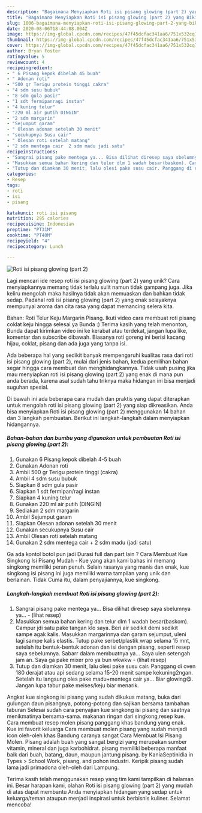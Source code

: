 ```yaml
---
description: "Bagaimana Menyiapkan Roti isi pisang glowing (part 2) yang Bikin Ngiler"
title: "Bagaimana Menyiapkan Roti isi pisang glowing (part 2) yang Bikin Ngiler"
slug: 1006-bagaimana-menyiapkan-roti-isi-pisang-glowing-part-2-yang-bikin-ngiler
date: 2020-08-06T18:44:08.004Z
image: https://img-global.cpcdn.com/recipes/47f45dcfac341aa6/751x532cq70/roti-isi-pisang-glowing-part-2-foto-resep-utama.jpg
thumbnail: https://img-global.cpcdn.com/recipes/47f45dcfac341aa6/751x532cq70/roti-isi-pisang-glowing-part-2-foto-resep-utama.jpg
cover: https://img-global.cpcdn.com/recipes/47f45dcfac341aa6/751x532cq70/roti-isi-pisang-glowing-part-2-foto-resep-utama.jpg
author: Bryan Foster
ratingvalue: 5
reviewcount: 4
recipeingredient:
- " 6 Pisang kepok dibelah 45 buah"
- " Adonan roti"
- "500 gr Terigu protein tinggi cakra"
- "4 sdm susu bubuk"
- "8 sdm gula pasir"
- "1 sdt fermipanragi instan"
- "4 kuning telur"
- "220 ml air putih DINGIN"
- "2 sdm margarin"
- "Sejumput garam"
- " Olesan adonan setelah 30 menit"
- "secukupnya Susu cair"
- " Olesan roti setelah matang"
- "2 sdm mentega cair  2 sdm madu jadi satu"
recipeinstructions:
- "Sangrai pisang pake mentega ya... Bisa dilihat diresep saya sbelumnya ya...             (lihat resep)"
- "Masukkan semua bahan kering dan telur dlm 1 wadah besar(baskom). Campur jdi satu pake tangan klo saya. Beri air sedikit demi sedikit sampe agak kalis. Masukkan margarinnya dan garam sejumput, uleni lagi sampe kalis elastis. Tutup pake serbet/plastik wrap selama 15 mnt, setelah itu bentuk-bentuk adonan dan isi dengan pisang, seperti resep saya sebelumnya. Sabarr dalam membuatnya ya... Saya ulen setengah jam an. Saya ga pake mixer pro ya bun wkwkw             (lihat resep)"
- "Tutup dan diamkan 30 menit, lalu olesi pake susu cair. Panggang di oven 180 derajat atau api sedang selama 15-20 menit sampe kekuning2ngan. Setelah itu langsung oles pake madu+mentega cair ya... Biar glowing😋. Jangan lupa tabur pake meises/keju biar menarik."
categories:
- Resep
tags:
- roti
- isi
- pisang

katakunci: roti isi pisang 
nutrition: 295 calories
recipecuisine: Indonesian
preptime: "PT31M"
cooktime: "PT40M"
recipeyield: "4"
recipecategory: Lunch

---
```



![Roti isi pisang glowing (part 2)](https://img-global.cpcdn.com/recipes/47f45dcfac341aa6/751x532cq70/roti-isi-pisang-glowing-part-2-foto-resep-utama.jpg)

Lagi mencari ide resep roti isi pisang glowing (part 2) yang unik? Cara menyiapkannya memang tidak terlalu sulit namun tidak gampang juga. Jika keliru mengolah maka hasilnya tidak akan memuaskan dan bahkan tidak sedap. Padahal roti isi pisang glowing (part 2) yang enak selayaknya mempunyai aroma dan cita rasa yang dapat memancing selera kita.

Bahan: Roti Telur Keju Margarin Pisang. Ikuti video cara membuat roti pisang coklat keju hingga selesai ya Bunda :) Terima kasih yang telah menonton, Bunda dapat kirimkan video ini ke kerabat atau terdekat, jangan lupa like, komentar dan subscribe dibawah. Biasanya roti goreng ini berisi kacang hijau, coklat, pisang dan ada juga yang tanpa isi.

Ada beberapa hal yang sedikit banyak mempengaruhi kualitas rasa dari roti isi pisang glowing (part 2), mulai dari jenis bahan, kedua pemilihan bahan segar hingga cara membuat dan menghidangkannya. Tidak usah pusing jika mau menyiapkan roti isi pisang glowing (part 2) yang enak di mana pun anda berada, karena asal sudah tahu triknya maka hidangan ini bisa menjadi suguhan spesial.


Di bawah ini ada beberapa cara mudah dan praktis yang dapat diterapkan untuk mengolah roti isi pisang glowing (part 2) yang siap dikreasikan. Anda bisa menyiapkan Roti isi pisang glowing (part 2) menggunakan 14 bahan dan 3 langkah pembuatan. Berikut ini langkah-langkah dalam menyiapkan hidangannya.

<!--inarticleads1-->

##### Bahan-bahan dan bumbu yang digunakan untuk pembuatan Roti isi pisang glowing (part 2):

1. Gunakan  6 Pisang kepok dibelah 4-5 buah
1. Gunakan  Adonan roti
1. Ambil 500 gr Terigu protein tinggi (cakra)
1. Ambil 4 sdm susu bubuk
1. Siapkan 8 sdm gula pasir
1. Siapkan 1 sdt fermipan/ragi instan
1. Siapkan 4 kuning telur
1. Gunakan 220 ml air putih (DINGIN)
1. Sediakan 2 sdm margarin
1. Ambil Sejumput garam
1. Siapkan  Olesan adonan setelah 30 menit
1. Gunakan secukupnya Susu cair
1. Ambil  Olesan roti setelah matang
1. Gunakan 2 sdm mentega cair + 2 sdm madu (jadi satu)


Ga ada kontol botol pun jadi Durasi full dan part lain ? Cara Membuat Kue Singkong Isi Pisang Mudah - Kue yang akan kami bahas ini memang singkong memiliki peran penuh. Selain rasanya yang manis dan enak, kue singkong isi pisang ini juga memiliki warna tampilan yang unik dan berlainan. Tidak Cuma itu, dalam penyajiannya, kue singkong. 

<!--inarticleads2-->

##### Langkah-langkah membuat Roti isi pisang glowing (part 2):

1. Sangrai pisang pake mentega ya... Bisa dilihat diresep saya sbelumnya ya... -             (lihat resep)
1. Masukkan semua bahan kering dan telur dlm 1 wadah besar(baskom). Campur jdi satu pake tangan klo saya. Beri air sedikit demi sedikit sampe agak kalis. Masukkan margarinnya dan garam sejumput, uleni lagi sampe kalis elastis. Tutup pake serbet/plastik wrap selama 15 mnt, setelah itu bentuk-bentuk adonan dan isi dengan pisang, seperti resep saya sebelumnya. Sabarr dalam membuatnya ya... Saya ulen setengah jam an. Saya ga pake mixer pro ya bun wkwkw -             (lihat resep)
1. Tutup dan diamkan 30 menit, lalu olesi pake susu cair. Panggang di oven 180 derajat atau api sedang selama 15-20 menit sampe kekuning2ngan. Setelah itu langsung oles pake madu+mentega cair ya... Biar glowing😋. Jangan lupa tabur pake meises/keju biar menarik.


Angkat kue singkong isi pisang yang sudah dikukus matang, buka dari gulungan daun pisangnya, potong-potong dan sajikan bersama tambahan taburan Selesai sudah cara penyajian kue singkong isi pisang dan saatnya menikmatinya bersama-sama. makanan ringan dari singkong,resep kue. Cara membuat resep molen pisang panggang khas bandung yang enak. Kue ini favorit keluarga Cara membuat molen pisang yang sudah menjadi icon oleh-oleh khas Bandung caranya sangat Cara Membuat Isi Pisang Molen. Pisang adalah buah yang sangat bergizi yang merupakan sumber vitamin, mineral dan juga karbohidrat. pisang memiliki beberapa manfaat baik dari buah, batang, daun, maupun jantung pisang. by KaniaSeptinidia in Types &gt; School Work, pisang, and pohon industri. Keripik pisang sudah lama jadi primadona oleh-oleh dari Lampung. 

Terima kasih telah menggunakan resep yang tim kami tampilkan di halaman ini. Besar harapan kami, olahan Roti isi pisang glowing (part 2) yang mudah di atas dapat membantu Anda menyiapkan hidangan yang sedap untuk keluarga/teman ataupun menjadi inspirasi untuk berbisnis kuliner. Selamat mencoba!
